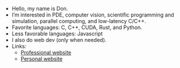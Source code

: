 - Hello, my name is Don.
- I’m interested in PDE, computer vision, scientific programming and simulation, parallel computing, and low-latency C/C++.
- Favorite languages: C, C++, CUDA, Rust, and Python.
- Less favorable languages: Javascript
- I also do web dev (only when needed).
- Links:
  * [Professional website](https://ddonle.com/)
  * [Personal website](https://neumanncondition.com/)

<!---
Continuum3416/Continuum3416 is a ✨ special ✨ repository because its `README.md` (this file) appears on your GitHub profile.
You can click the Preview link to take a look at your changes.
--->
